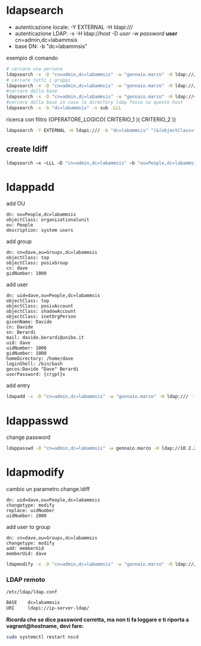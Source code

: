 # ldapsearch
- autenticazione locale: -Y EXTERNAL -H ldapi:///
- autenticazione LDAP: -x -H ldap://*host* -D *user* -w *password* **user** cn=admin,dc=labammsis
- base DN: -b "dc=labammsis"

esempio di comando
```bash
# cercare una persona
ldapsearch -x -D "cn=admin,dc=labammsis" -w "gennaio.marzo" -H ldap:/// -b "uid=temp,ou=People,dc=labammsis" -s sub
# cercare tutti i gruppi
ldapsearch -x -D "cn=admin,dc=labammsis" -w "gennaio.marzo" -H ldap:/// -b "ou=Groups,dc=labammsis" -s sub -LLL
#cercare dalla base
ldapsearch -x -D "cn=admin,dc=labammsis" -w "gennaio.marzo" -H ldap://<IP>/ -b "dc=labammsis" -s sub
#cercare dalla base in caso la directory ldap fosse su questo host
ldapsearch -x -b "dc=labammsis" -s sub -LLL
```
ricerca con filtro (OPERATORE_LOGICO( CRITERIO_1 )( CRITERIO_2 ))
```bash
ldapsearch -Y EXTERNAL -H ldapi:/// -b "dc=labammsis" "(&(objectClass=*)(uid=dave))"
```
## create ldiff
```bash
ldapsearch −x −LLL −D "cn=admin,dc=labammsis" −b "ou=People,dc=labammsis" -s one −w "gennaio.marzo" −H ldapi:///
```
# ldappadd
add OU
```text
dn: ou=People,dc=labammsis
objectClass: organizationalunit
ou: People
description: system users
```
add group
```
dn: cn=dave,ou=Groups,dc=labammsis
objectClass: top
objectClass: posixGroup
cn: dave
gidNumber: 1000
```
add user
```text
dn: uid=dave,ou=People,dc=labammsis
objectClass: top
objectClass: posixAccount
objectClass: shadowAccount
objectClass: inetOrgPerson
givenName: Davide
cn: Davide
sn: Berardi
mail: davide.berardi@unibo.it
uid: dave
uidNumber: 1000
gidNumber: 1000
homeDirectory: /home/dave
loginShell: /bin/bash
gecos:Davide "Dave" Berardi
userPassword: {crypt}x
```
add entry
```bash
ldapadd -x -D "cn=admin,dc=labammsis" -w "gennaio.marzo" -H ldap:/// -f file.ldif
```
# ldappasswd
change password
```bash
ldappasswd -D "cn=admin,dc=labammsis" -w gennaio.marzo -H ldap://10.2.2.2/ "uid=dave,ou=People,dc=labammsis" -s "ciaociao"
```
# ldapmodify
cambio un parametro
change.ldiff
```
dn: uid=dave,ou=People,dc=labammsis
changetype: modify
replace: uidNumber
uidNumber: 2000
```
add user to group
```
dn: cn=dave,ou=Groups,dc=labammsis
changetype: modify
add: memberUid
memberUid: dave
```
```bash
ldapmodify -x -D "cn=admin,dc=labammsis" -w "gennaio.marzo" -H ldap:/// -f change.ldiff
```

### LDAP remoto
`/etc/ldap/ldap.conf`
```bash
BASE    dc=labammsis
URI     ldapi://ip-server-ldap/
```

**Ricorda che se dice password corretta, ma non ti fa loggare e ti riporta a vagrant@hostname, devi fare:**
```bash
sudo systemctl restart nscd
```